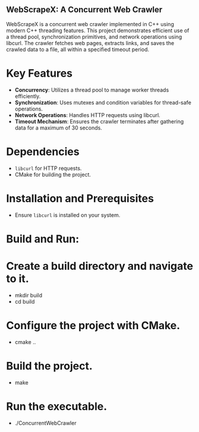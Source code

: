 ## WebScrapeX: A Concurrent Web Crawler

WebScrapeX is a concurrent web crawler implemented in C++ using modern C++ threading features. This project demonstrates efficient use of a thread pool, synchronization primitives, and network operations using libcurl. The crawler fetches web pages, extracts links, and saves the crawled data to a file, all within a specified timeout period.

# Key Features

- **Concurrency**: Utilizes a thread pool to manage worker threads efficiently.
- **Synchronization**: Uses mutexes and condition variables for thread-safe operations.
- **Network Operations**: Handles HTTP requests using libcurl.
- **Timeout Mechanism**: Ensures the crawler terminates after gathering data for a maximum of 30 seconds.

# Dependencies

- `libcurl` for HTTP requests.
- CMake for building the project.

# Installation and Prerequisites
- Ensure `libcurl` is installed on your system.

# Build and Run:

# Create a build directory and navigate to it.
- mkdir build
- cd build

# Configure the project with CMake.
- cmake ..

# Build the project.
- make

# Run the executable.
- ./ConcurrentWebCrawler
